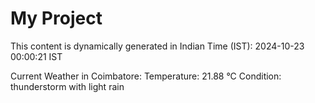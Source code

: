 # My Project

This content is dynamically generated in Indian Time (IST): 2024-10-23 00:00:21 IST


Current Weather in Coimbatore:
Temperature: 21.88 °C
Condition: thunderstorm with light rain
